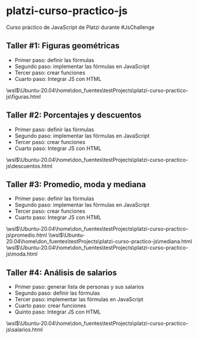 # platzi-curso-practico-js

Curso práctico de JavaScript de Platzi durante #JsChallenge

## Taller #1: Figuras geométricas

- Primer paso: definir las fórmulas
- Segundo paso: implementar las fórmulas en JavaScript
- Tercer paso: crear funciones
- Cuarto paso: Integrar JS con HTML

\\wsl$\Ubuntu-20.04\home\don_fuentes\testProjects\platzi-curso-practico-js\figuras.html

## Taller #2: Porcentajes y descuentos

- Primer paso: definir las fórmulas
- Segundo paso: implementar las fórmulas en JavaScript
- Tercer paso: crear funciones
- Cuarto paso: Integrar JS con HTML

\\wsl$\Ubuntu-20.04\home\don_fuentes\testProjects\platzi-curso-practico-js\descuentos.html

## Taller #3: Promedio, moda y mediana

- Primer paso: definir las fórmulas
- Segundo paso: implementar las fórmulas en JavaScript
- Tercer paso: crear funciones
- Cuarto paso: Integrar JS con HTML

\\wsl$\Ubuntu-20.04\home\don_fuentes\testProjects\platzi-curso-practico-js\promedio.html
\\wsl$\Ubuntu-20.04\home\don_fuentes\testProjects\platzi-curso-practico-js\mediana.html
\\wsl$\Ubuntu-20.04\home\don_fuentes\testProjects\platzi-curso-practico-js\moda.html

## Taller #4: Análisis de salarios

- Primer paso: generar lista de personas y sus salarios
- Segundo paso: definir las fórmulas
- Tercer paso: implementar las fórmulas en JavaScript
- Cuarto paso: crear funciones
- Quinto paso: Integrar JS con HTML

\\wsl$\Ubuntu-20.04\home\don_fuentes\testProjects\platzi-curso-practico-js\salarios.html
